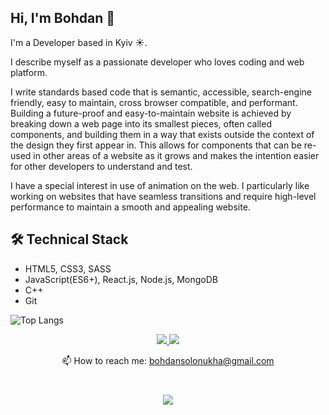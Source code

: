 ## Hi, I'm Bohdan 👋
I'm a Developer based in Kyiv ☀️.

I describe myself as a passionate developer who loves coding and web platform.

I write standards based code that is semantic, accessible, search-engine friendly, easy to maintain, cross browser compatible, and performant.
Building a future-proof and easy-to-maintain website is achieved by breaking down a web page into its smallest pieces, often called components, and building them in a way that exists outside the context of the design they first appear in. This allows for components that can be re-used in other areas of a website as it grows and makes the intention easier for other developers to understand and test.

I have a special interest in use of animation on the web. I particularly like working on websites that have seamless transitions and require high-level performance to maintain a smooth and appealing website.

## 🛠 Technical Stack
* HTML5, CSS3, SASS
* JavaScript(ES6+), React.js, Node.js, MongoDB
* C++
* Git

![Top Langs](https://github-readme-stats.vercel.app/api/top-langs/?username=bodyasolo&layout=compact)

<p align='center'>
   <a href="https://www.linkedin.com/in/bohdan-solonukha/">
       <img src="https://img.shields.io/badge/linkedin-%230077B5.svg?&style=for-the-badge&logo=linkedin&logoColor=white"/>
   </a>
   <a href="https://telegram.im/@Bohdan_Solonukha">
       <img src="https://img.shields.io/badge/Telegram-2CA5E0?style=for-the-badge&logo=telegram&logoColor=white"/>
   </a>
<p align='center'>
   📫 How to reach me: <a href='mailto:bohdansolonukha@gmail.com'>bohdansolonukha@gmail.com</a>
</p>

<div align="center" style="margin: 40px 0">
  <img src="https://komarev.com/ghpvc/?username=bodyasolo"/>
</div>
